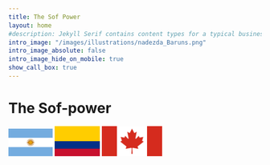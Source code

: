 ```yaml
---
title: The Sof Power
layout: home
#description: Jekyll Serif contains content types for a typical business website. The theme is fully responsive, blazing fast and artfully illustrated.
intro_image: "/images/illustrations/nadezda_Baruns.png"
intro_image_absolute: false
intro_image_hide_on_mobile: true
show_call_box: true
---
```


# The Sof-power

<img src='/images/AR_flag.png' width=88 aligned=center>
<img src='/images/CO_flag.png' width=90 aligned=center>
<img src='/images/CA/CANADA.png' width=120 aligned=center>

<br>

